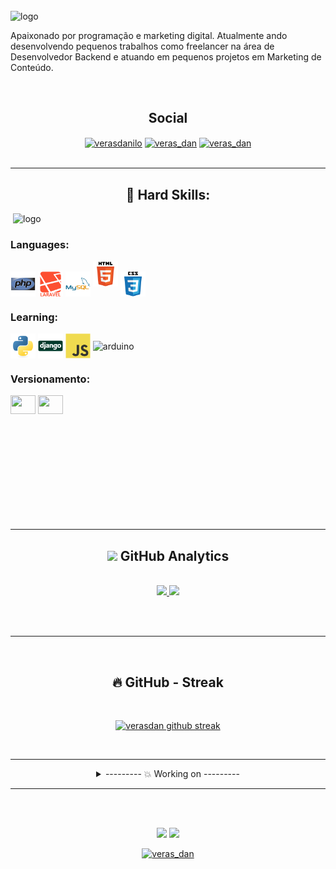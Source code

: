 <!-- Sobre -->
<div style="display: inline_block;"><br>

<img style="margin-right: 30px;" src="https://cdn.discordapp.com/attachments/891798888594436199/899348180909584424/perfil-github.png" min-width="300px" max-width="300px" width="200px" align="left" alt="logo" href="https://verasdan.github.io/">

<br>
<div align="center">

<div>
<p align="left">Apaixonado por programação e marketing digital. Atualmente ando desenvolvendo pequenos trabalhos como freelancer na área de Desenvolvedor Backend e atuando em pequenos projetos em Marketing de Conteúdo.</p>
</div>
<br>

<!-- social icon-->
<div>
<h2>Social</h2>
<a href="https://linkedin.com/in/verasdanilo" target="blank"><img align="center" src="https://raw.githubusercontent.com/rahuldkjain/github-profile-readme-generator/master/src/images/icons/Social/linked-in-alt.svg" alt="verasdanilo" height="30" width="40" /></a>
<a href="https://instagram.com/veras_dan" target="blank"><img align="center" src="https://raw.githubusercontent.com/rahuldkjain/github-profile-readme-generator/master/src/images/icons/Social/instagram.svg" alt="veras_dan" height="30" width="40" /></a>
<a href="https://twitter.com/veras_dan" target="blank"><img align="center" src="https://raw.githubusercontent.com/rahuldkjain/github-profile-readme-generator/master/src/images/icons/Social/twitter.svg" alt="veras_dan" height="30" width="40" /></a>
</div>



</div>

</div>

<br>

<hr>
  
<!-- Hard Skills -->
<h2 align="center"> 🔧 Hard Skills:</h2>


<img src="https://media.giphy.com/media/SWoSkN6DxTszqIKEqv/giphy.gif" min-width="400px" max-width="400px" width="500px" align="right" alt="logo"> 



<br>

<!-- Skill -->
<h3 align="left">Languages:</h3>
<img align="center" src="https://raw.githubusercontent.com/devicons/devicon/master/icons/php/php-original.svg" alt="php" width="40" height="40"/> </a>
<img align="center" src="https://raw.githubusercontent.com/devicons/devicon/master/icons/laravel/laravel-plain-wordmark.svg" alt="laravel" width="40" height="40"/>
<img align="center" src="https://raw.githubusercontent.com/devicons/devicon/master/icons/mysql/mysql-original-wordmark.svg" alt="mysql" width="40" height="40"/>
<img  src="https://raw.githubusercontent.com/devicons/devicon/master/icons/html5/html5-original-wordmark.svg" alt="html5" width="40" height="40"/>
<img align="center" src="https://raw.githubusercontent.com/devicons/devicon/master/icons/css3/css3-original-wordmark.svg" alt="css3" width="40" height="40"/>
<h3 align="left">Learning:</h3>
<img align="center" src="https://raw.githubusercontent.com/devicons/devicon/master/icons/python/python-original.svg" alt="python" width="40" height="40"/>
<img align="center" src="https://raw.githubusercontent.com/devicons/devicon/master/icons/django/django-original.svg" alt="django" width="40" height="40"/>
<img align="center"src="https://raw.githubusercontent.com/devicons/devicon/master/icons/javascript/javascript-original.svg" alt="javascript" width="40" height="40"/>
<img align="center" src="https://cdn.worldvectorlogo.com/logos/arduino-1.svg" alt="arduino" width="40" height="40"/>

<br>

<h3 align="left">Versionamento:</h3>
<img height="30" width="40" src="	https://raw.githubusercontent.com/jmnote/z-icons/master/svg/git.svg">	
<img height="30" width="40" src="https://raw.githubusercontent.com/jmnote/z-icons/master/svg/github.svg">


<br><br><br><br><br><br><br><br><br>

<hr>

<!-- GitHub Analytics -->
<h2 align="center"> <img src="https://media.giphy.com/media/cj87CxfRtrUifF3Ryk/giphy.gif" height="25"> GitHub Analytics</h2>

<br>

<div align="center">
  <a href="https://github.com/verasdan">
  <img height="160em" src="https://github-readme-stats.vercel.app/api?username=verasdan&show_icons=true&theme=dark&include_all_commits=true&count_private=true"/>
  <img height="160em" src="https://github-readme-stats.vercel.app/api/top-langs/?username=verasdan&layout=compact&langs_count=7&theme=dark"/></a>
</div>

<br><br>
<hr>


<br>


<!-- GitHub Streak -->
<h2 align="center"> 🔥 GitHub - Streak </h2>

<br>

<div align="center">
  
[![verasdan github streak](https://github-readme-streak-stats.herokuapp.com/?user=verasdan&theme=blue-green)](https://github.com/verasdan/github-readme-streak-stats)

</div>

<br>


<!-- detalhes -->
<hr>
<details>
  <summary align="center"> --------- 💥 Working on ---------</summary>

<br>

  <p align="center">
    &ensp;
    <a href="https://github.com/verasdan/SistemaLogin">
      <img src="https://github-readme-stats.vercel.app/api/pin/?username=verasdan&repo=SistemaLogin&show_owner=true&theme=react" />
    </a>
  </p>
  
</details>


<hr>
<br><br>




<div align="center">

![](https://komarev.com/ghpvc/?username=verasdan&style=flat&label=Views)
![](https://badges.pufler.dev/visits/verasdan/verasdan?color=black&logo=github&style=flat)

<a href="https://twitter.com/veras_dan" target="blank"><img src="https://img.shields.io/twitter/follow/veras_dan?logo=twitter&style=flat" alt="veras_dan" /></a> 

</div>